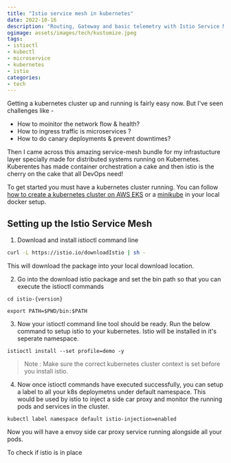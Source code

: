 ```yaml
---
title: "Istio service mesh in kubernetes"
date: 2022-10-16
description: "Routing, Gateway and basic telemetry with Istio Service Mesh in Kubernetes cluster"
ogimage: assets/images/tech/kustomize.jpeg
tags: 
- istioctl
- kubectl
- microservice
- kubernetes
- istio
categories:
- tech
---
```

Getting a kubernetes cluster up and running is fairly easy now. But I've seen challenges like -
- How to moinitor the network flow & health?
- How to ingress traffic is microservices ?
- How to do canary deployments & prevent downtimes?

Then I came across this amazing service-mesh bundle for my infrastucture layer specially made for distributed systems running on Kubernetes. Kuberentes has made container orchestration a cake and then istio is the cherry on the cake that all DevOps need!

To get started you must have a kubernetes cluster running. You can follow [how to create a kubernetes cluster on AWS EKS](../how-to-create-a-kubernetes-cluster-on-aws-eks) or a [minikube](https://minikube.sigs.k8s.io/docs/start/) in your local docker setup.

## Setting up the Istio Service Mesh
1. Download and install istioctl command line

```bash
curl -L https://istio.io/downloadIstio | sh -
```
This will download the package into your local download location.

2. Go into the download istio package and set the bin path so that you can execute the istioctl commands
``` 
cd istio-{version}
```
```
export PATH=$PWD/bin:$PATH
```
3. Now your istioctl command line tool should be ready. Run the below command to setup istio to your kubernetes. Istio will be installed in it's seperate namespace.
```
istioctl install --set profile=demo -y
```
> Note : Make sure the correct kubernetes cluster context is set before you install istio.

4. Now once istioctl commands have executed successfully, you can setup a label to all your k8s deploymetns under default namespace. This would be used by istio to inject a side car proxy and monitor the running pods and services in the cluster.
```
kubectl label namespace default istio-injection=enabled
```

Now you will have a envoy side car proxy service running alongside all your pods.


To check if istio is in place

